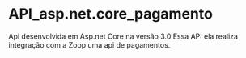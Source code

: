# API_asp.net.core_pagamento
Api desenvolvida em Asp.net Core na versão 3.0 
Essa API ela realiza integração com a Zoop uma api de pagamentos.

